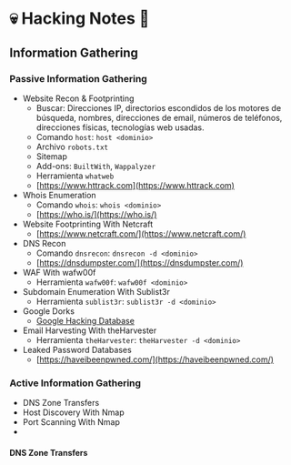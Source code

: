 # 💀 Hacking Notes 📝

## Information Gathering

### Passive Information Gathering
- Website Recon & Footprinting
  - Buscar: Direcciones IP, directorios escondidos de los motores de búsqueda, nombres, direcciones de email, números de teléfonos, direcciones físicas, tecnologías web usadas.
  - Comando `host`: `host <dominio>`
  - Archivo `robots.txt`
  - Sitemap
  - Add-ons: `BuiltWith`, `Wappalyzer`
  - Herramienta `whatweb`
  - [https://www.httrack.com](https://www.httrack.com)
- Whois Enumeration
  - Comando `whois`: `whois <dominio>`
  - [https://who.is/](https://who.is/)
- Website Footprinting With Netcraft
  - [https://www.netcraft.com/](https://www.netcraft.com/)
- DNS Recon
  - Comando `dnsrecon`: `dnsrecon -d <dominio>`
  - [https://dnsdumpster.com/](https://dnsdumpster.com/)
- WAF With wafw00f
  - Herramienta `wafw00f`: `wafw00f <dominio>`
- Subdomain Enumeration With Sublist3r
  - Herramienta `sublist3r`: `sublist3r -d <dominio>`
- Google Dorks
  - [Google Hacking Database](https://www.exploit-db.com/google-hacking-database)
- Email Harvesting With theHarvester
  - Herramienta `theHarvester`: `theHarvester -d <dominio>`
- Leaked Password Databases
  - [https://haveibeenpwned.com/](https://haveibeenpwned.com/)

### Active Information Gathering
- DNS Zone Transfers
- Host Discovery With Nmap
- Port Scanning With Nmap
- 
#### DNS Zone Transfers
